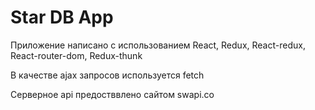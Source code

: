 # Star DB App

Приложение написано с использованием React, Redux, React-redux, React-router-dom, Redux-thunk

В качестве ajax запросов используется fetch

Серверное api предостввлено сайтом swapi.co
